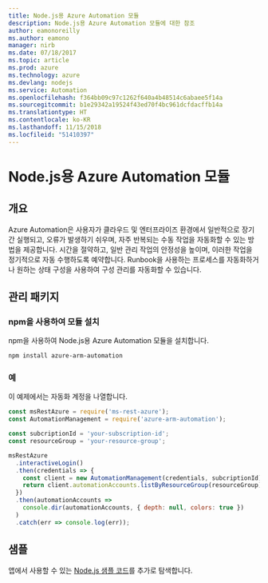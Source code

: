 ```yaml
---
title: Node.js용 Azure Automation 모듈
description: Node.js용 Azure Automation 모듈에 대한 참조
author: eamonoreilly
ms.author: eamono
manager: nirb
ms.date: 07/18/2017
ms.topic: article
ms.prod: azure
ms.technology: azure
ms.devlang: nodejs
ms.service: Automation
ms.openlocfilehash: f364bb09c97c1262f640a4b48514c6abaee5f14a
ms.sourcegitcommit: b1e29342a19524f43ed70f4bc961dcfdacffb14a
ms.translationtype: HT
ms.contentlocale: ko-KR
ms.lasthandoff: 11/15/2018
ms.locfileid: "51410397"
---
```

# <a name="azure-automation-modules-for-nodejs"></a>Node.js용 Azure Automation 모듈

## <a name="overview"></a>개요

Azure Automation은 사용자가 클라우드 및 엔터프라이즈 환경에서 일반적으로 장기간 실행되고, 오류가 발생하기 쉬우며, 자주 반복되는 수동 작업을 자동화할 수 있는 방법을 제공합니다. 시간을 절약하고, 일반 관리 작업의 안정성을 높이며, 이러한 작업을 정기적으로 자동 수행하도록 예약합니다. Runbook을 사용하는 프로세스를 자동화하거나 원하는 상태 구성을 사용하여 구성 관리를 자동화할 수 있습니다.

## <a name="management-package"></a>관리 패키지

### <a name="install-the-modules-with-npm"></a>npm을 사용하여 모듈 설치

npm을 사용하여 Node.js용 Azure Automation 모듈을 설치합니다.

```bash
npm install azure-arm-automation
```

### <a name="example"></a>예

이 예제에서는 자동화 계정을 나열합니다.

```javascript
const msRestAzure = require('ms-rest-azure');
const AutomationManagement = require('azure-arm-automation');

const subcriptionId = 'your-subscription-id';
const resourceGroup = 'your-resource-group';

msRestAzure
  .interactiveLogin()
  .then(credentials => {
    const client = new AutomationManagement(credentials, subcriptionId);
    return client.automationAccounts.listByResourceGroup(resourceGroup);
  })
  .then(automationAccounts =>
    console.dir(automationAccounts, { depth: null, colors: true })
  )
  .catch(err => console.log(err));
```

## <a name="samples"></a>샘플

앱에서 사용할 수 있는 [Node.js 샘플 코드](https://azure.microsoft.com/resources/samples/?platform=nodejs)를 추가로 탐색합니다.
